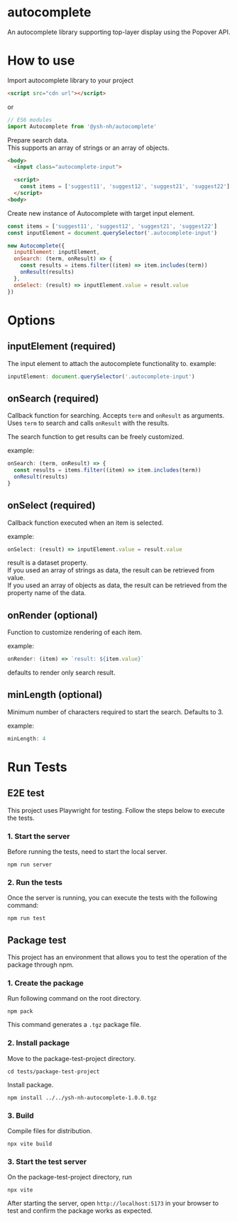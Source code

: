 # autocomplete
An autocomplete library supporting top-layer display using the Popover API.

# How to use
Import autocomplete library to your project
```html
<script src="cdn url"></script>
```
or
```js
// ES6 modules
import Autocomplete from '@ysh-nh/autocomplete'
```
Prepare search data.   
This supports an array of strings or an array of objects.

```html
<body>
  <input class="autocomplete-input">

  <script>
    const items = ['suggest11', 'suggest12', 'suggest21', 'suggest22']
  </script>
<body>
```

Create new instance of Autocomplete with target input element.
```js
const items = ['suggest11', 'suggest12', 'suggest21', 'suggest22']
const inputElement = document.querySelector('.autocomplete-input')

new Autocomplete({
  inputElement: inputElement,
  onSearch: (term, onResult) => {
    const results = items.filter((item) => item.includes(term))
    onResult(results)
  },
  onSelect: (result) => inputElement.value = result.value
})
```
# Options
## inputElement (required)
The input element to attach the autocomplete functionality to.
example:
```js
inputElement: document.querySelector('.autocomplete-input')
```
## onSearch (required)
 Callback function for searching. Accepts `term` and `onResult` as arguments. Uses `term` to search and calls `onResult` with the results.   

 The search function to get results can be freely customized.  

example:
```js
onSearch: (term, onResult) => {
  const results = items.filter((item) => item.includes(term))
  onResult(results)
}
```
## onSelect (required)
Callback function executed when an item is selected.  

example:
```js
onSelect: (result) => inputElement.value = result.value
```
result is a dataset property.  
If you used an array of strings as data, the result can be retrieved from value.  
If you used an array of objects as data, the result can be retrieved from the property name of the data.
## onRender (optional)
Function to customize rendering of each item.  

example:
```js
onRender: (item) => `result: ${item.value}`
```
defaults to render only search result.
## minLength (optional)
Minimum number of characters required to start the search. Defaults to 3.

example:
```js
minLength: 4
```

# Run Tests
## E2E test
This project uses Playwright for testing. Follow the steps below to execute the tests.

### 1. Start the server
Before running the tests, need to start the local server.
```
npm run server
```

### 2. Run the tests
Once the server is running, you can execute the tests with the following command:
```
npm run test
```

## Package test
This project has an environment that allows you to test the operation of the package through npm.

### 1. Create the package
Run following command on the root directory.
```
npm pack
```
This command generates a `.tgz` package file.

### 2. Install package
Move to the package-test-project directory.
```
cd tests/package-test-project
```

Install package.
```
npm install ../../ysh-nh-autocomplete-1.0.0.tgz
```

### 3. Build
Compile files for distribution.
```
npx vite build
```

### 3. Start the test server
On the package-test-project directory, run
```
npx vite
```

After starting the server, open `http://localhost:5173` in your browser to test and confirm the package works as expected.

